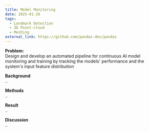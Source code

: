 ```yaml
---
title: Model Monitoring
date: 2025-01-26
tags:
  - Landmark Detection
  - 3D Point-cloud
  - Meshing
external_link: https://github.com/pandas-dev/pandas
---
```


**Problem:**\
Design and develop an automated pipeline for continuous AI model monitoring and training by tracking the models' performance and the system's input feature distribution
<!--more-->

**Background**\
..

**Methods**\
..

**Result**\
..

**Discussion**\
..


